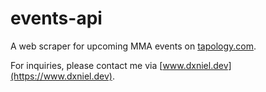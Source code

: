 # events-api

A web scraper for upcoming MMA events on [tapology.com](https://www.tapology.com).

For inquiries, please contact me via [www.dxniel.dev](https://www.dxniel.dev).
